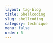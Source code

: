 ```yaml
---
layout: tag-blog
title: Shellcoding
slug: shellcoding
category: technique
menu: false
order: 5
---
```

